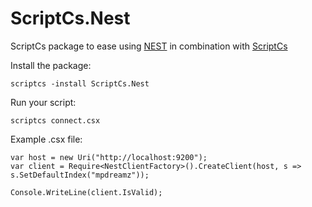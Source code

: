 ScriptCs.Nest
=============

ScriptCs package to ease using [NEST](http://nest.azurewebsites.net) in combination with [ScriptCs](http://scriptcs.net/)

Install the package:

    scriptcs -install ScriptCs.Nest

Run your script:

    scriptcs connect.csx

Example .csx file:

    var host = new Uri("http://localhost:9200");
    var client = Require<NestClientFactory>().CreateClient(host, s => s.SetDefaultIndex("mpdreamz"));

    Console.WriteLine(client.IsValid);